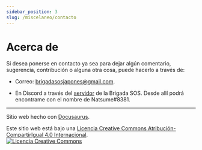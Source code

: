 ```yaml
---
sidebar_position: 3
slug: /miscelaneo/contacto
---
```

# Acerca de

Si desea ponerse en contacto ya sea para dejar algún comentario, sugerencia, contribución o alguna otra cosa, puede hacerlo a través de:

- Correo: <brigadasosjapones@gmail.com>.

- En Discord a través del [servidor](https://discord.gg/ajWm26ADEj) de la Brigada SOS. Desde allí podrá encontrame con el nombre de Natsume#8381.


--- 
Sitio web hecho con [Docusaurus](https://docusaurus.io/).

Este sitio web está bajo una <a rel="license" href="http://creativecommons.org/licenses/by-sa/4.0/">Licencia Creative Commons Atribución-CompartirIgual 4.0 Internacional</a>.<br/><a rel="license" href="http://creativecommons.org/licenses/by-sa/4.0/"><img alt="Licencia Creative Commons" src="https://i.creativecommons.org/l/by-sa/4.0/88x31.png" /></a>
